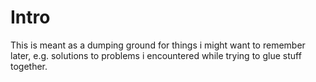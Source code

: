 # Intro

This is meant as a dumping ground for things i might want to remember later, e.g. solutions to
problems i encountered while trying to glue stuff together.
